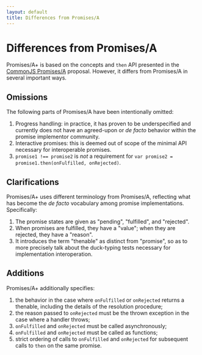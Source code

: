 ```yaml
---
layout: default
title: Differences from Promises/A
---
```


# Differences from Promises/A

Promises/A+ is based on the concepts and `then` API presented in the [CommonJS Promises/A](http://wiki.commonjs.org/wiki/Promises/A) proposal.  However, it differs from Promises/A in several important ways.

## Omissions

The following parts of Promises/A have been intentionally omitted:

1. Progress handling: in practice, it has proven to be underspecified and currently does not have an agreed-upon or *de facto* behavior within the promise implementor community.
1. Interactive promises: this is deemed out of scope of the minimal API necessary for interoperable promises.
1. `promise1 !== promise2` is *not* a requirement for `var promise2 = promise1.then(onFulfilled, onRejected)`.

## Clarifications

Promises/A+ uses different terminology from Promises/A, reflecting what has become the *de facto* vocabulary among promise implementations.  Specifically:

1. The promise states are given as "pending", "fulfilled", and "rejected".
1. When promises are fulfilled, they have a "value"; when they are rejected, they have a "reason".
1. It introduces the term "thenable" as distinct from "promise", so as to more precisely talk about the duck-typing tests necessary for implementation interoperation.

## Additions

Promises/A+ additionally specifies:

1. the behavior in the case where `onFulfilled` or `onRejected` returns a thenable, including the details of the resolution procedure;
1. the reason passed to `onRejected` must be the thrown exception in the case where a handler throws;
1. `onFulfilled` and `onRejected` must be called asynchronously;
1. `onFulfilled` and `onRejected` must be called as functions;
1. strict ordering of calls to `onFulfilled` and `onRejected` for subsequent calls to `then` on the same promise.
